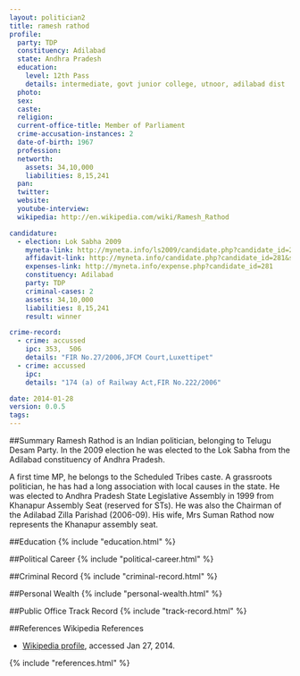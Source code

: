 ```yaml
---
layout: politician2
title: ramesh rathod
profile: 
  party: TDP
  constituency: Adilabad
  state: Andhra Pradesh
  education: 
    level: 12th Pass
    details: intermediate, govt junior college, utnoor, adilabad dist
  photo: 
  sex: 
  caste: 
  religion: 
  current-office-title: Member of Parliament
  crime-accusation-instances: 2
  date-of-birth: 1967
  profession: 
  networth: 
    assets: 34,10,000
    liabilities: 8,15,241
  pan: 
  twitter: 
  website: 
  youtube-interview: 
  wikipedia: http://en.wikipedia.com/wiki/Ramesh_Rathod

candidature: 
  - election: Lok Sabha 2009
    myneta-link: http://myneta.info/ls2009/candidate.php?candidate_id=281
    affidavit-link: http://myneta.info/candidate.php?candidate_id=281&scan=original
    expenses-link: http://myneta.info/expense.php?candidate_id=281
    constituency: Adilabad 
    party: TDP
    criminal-cases: 2
    assets: 34,10,000
    liabilities: 8,15,241
    result: winner 

crime-record: 
  - crime: accussed
    ipc: 353,  506
    details: "FIR No.27/2006,JFCM Court,Luxettipet" 
  - crime: accussed
    ipc: 
    details: "174 (a) of Railway Act,FIR No.222/2006" 

date: 2014-01-28
version: 0.0.5
tags: 
---
```

##Summary
Ramesh Rathod is an Indian politician, belonging to Telugu Desam Party. In the 2009 election he was elected to the Lok Sabha from the Adilabad constituency of Andhra Pradesh.

A first time MP, he belongs to the Scheduled Tribes caste. A grassroots politician, he has had a long association with local causes in the state. He was elected to Andhra Pradesh State Legislative Assembly in 1999 from Khanapur Assembly Seat (reserved for STs). He was also the Chairman of the Adilabad Zilla Parishad (2006-09). His wife, Mrs Suman Rathod now represents the Khanapur assembly seat.


##Education
{% include "education.html" %}


##Political Career
{% include "political-career.html" %}


##Criminal Record
{% include "criminal-record.html" %}


##Personal Wealth
{% include "personal-wealth.html" %}


##Public Office Track Record
{% include "track-record.html" %}


##References
Wikipedia References
- [Wikipedia profile]({{page.profile.wikipedia}}), accessed Jan 27, 2014.



{% include "references.html" %}